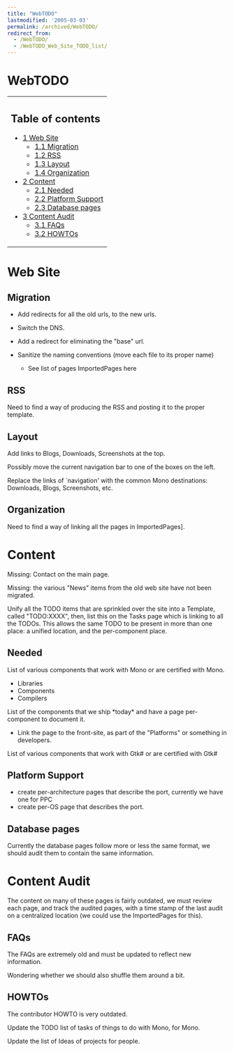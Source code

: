 ```yaml
---
title: "WebTODO"
lastmodified: '2005-03-03'
permalink: /archived/WebTODO/
redirect_from:
  - /WebTODO/
  - /WebTODO_Web_Site_TODO_list/
---
```


WebTODO
=======

<table>
<col width="100%" />
<tbody>
<tr class="odd">
<td align="left"><h2>Table of contents</h2>
<ul>
<li><a href="#web-site">1 Web Site</a>
<ul>
<li><a href="#migration">1.1 Migration</a></li>
<li><a href="#rss">1.2 RSS</a></li>
<li><a href="#layout">1.3 Layout</a></li>
<li><a href="#organization">1.4 Organization</a></li>
</ul></li>
<li><a href="#content">2 Content</a>
<ul>
<li><a href="#needed">2.1 Needed</a></li>
<li><a href="#platform-support">2.2 Platform Support</a></li>
<li><a href="#database-pages">2.3 Database pages</a></li>
</ul></li>
<li><a href="#content-audit">3 Content Audit</a>
<ul>
<li><a href="#faqs">3.1 FAQs</a></li>
<li><a href="#howtos">3.2 HOWTOs</a></li>
</ul></li>
</ul></td>
</tr>
</tbody>
</table>

Web Site
========

Migration
---------

-   Add redirects for all the old urls, to the new urls.

-   Switch the DNS.

-   Add a redirect for eliminating the "base" url.

-   Sanitize the naming conventions (move each file to its proper name)
    -   See list of pages ImportedPages here

RSS
---

Need to find a way of producing the RSS and posting it to the proper template.

Layout
------

Add links to Blogs, Downloads, Screenshots at the top.

Possibly move the current navigation bar to one of the boxes on the left.

Replace the links of \`navigation' with the common Mono destinations: Downloads, Blogs, Screenshots, etc.

Organization
------------

Need to find a way of linking all the pages in ImportedPages].

Content
=======

Missing: Contact on the main page.

Missing: the various "News" items from the old web site have not been migrated.

Unify all the TODO items that are sprinkled over the site into a Template, called "TODO:XXXX", then, list this on the Tasks page which is linking to all the TODOs. This allows the same TODO to be present in more than one place: a unified location, and the per-component place.

Needed
------

List of various components that work with Mono or are certified with Mono.

-   Libraries
-   Components
-   Compilers

List of the components that we ship \*today\* and have a page per-component to document it.

-   Link the page to the front-site, as part of the "Platforms" or something in developers.

List of various components that work with Gtk\# or are certified with Gtk\#

Platform Support
----------------

-   create per-architecture pages that describe the port, currently we have one for PPC
-   create per-OS page that describes the port.

Database pages
--------------

Currently the database pages follow more or less the same format, we should audit them to contain the same information.

Content Audit
=============

The content on many of these pages is fairly outdated, we must review each page, and track the audited pages, with a time stamp of the last audit on a centralized location (we could use the ImportedPages for this).

FAQs
----

The FAQs are extremely old and must be updated to reflect new information.

Wondering whether we should also shuffle them around a bit.

HOWTOs
------

The contributor HOWTO is very outdated.

Update the TODO list of tasks of things to do with Mono, for Mono.

Update the list of Ideas of projects for people.

